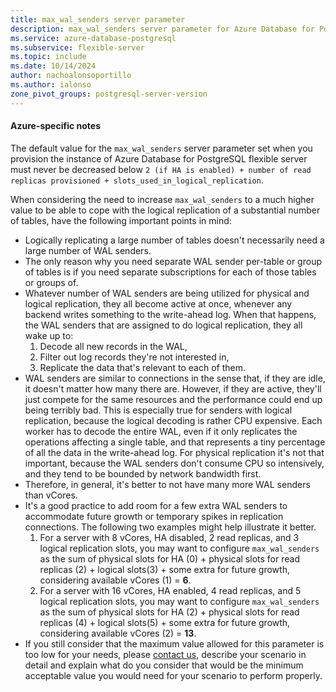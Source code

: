 ```yaml
---
title: max_wal_senders server parameter
description: max_wal_senders server parameter for Azure Database for PostgreSQL - Flexible Server.
ms.service: azure-database-postgresql
ms.subservice: flexible-server
ms.topic: include
ms.date: 10/14/2024
author: nachoalonsoportillo
ms.author: ialonso
zone_pivot_groups: postgresql-server-version
---
```

#### Azure-specific notes
The default value for the `max_wal_senders` server parameter set when you provision the instance of Azure Database for PostgreSQL flexible server must never be decreased below `2 (if HA is enabled) + number of read replicas provisioned + slots_used_in_logical_replication`.

When considering the need to increase `max_wal_senders` to a much higher value to be able to cope with the logical replication of a substantial number of tables, have the following important points in mind:

- Logically replicating a large number of tables doesn't necessarily need a large number of WAL senders.
- The only reason why you need separate WAL sender per-table or group of tables is if you need separate subscriptions for each of those tables or groups of.
- Whatever number of WAL senders are being utilized for physical and logical replication, they all become active at once, whenever any backend writes something to the write-ahead log. When that happens, the WAL senders that are assigned to do logical replication, they all wake up to:
    1. Decode all new records in the WAL, 
    1. Filter out log records they're not interested in,
    1. Replicate the data that's relevant to each of them. 
- WAL senders are similar to connections in the sense that, if they are idle, it doesn't matter how many there are. However, if they are active, they'll just compete for the same resources and the performance could end up being terribly bad. This is especially true for senders with logical replication, because the logical decoding is rather CPU expensive. Each worker has to decode the entire WAL, even if it only replicates the operations affecting a single table, and that represents a tiny percentage of all the data in the write-ahead log. For physical replication it's not that important, because the WAL senders don't consume CPU so intensively, and they tend to be bounded by network bandwidth first.
- Therefore, in general, it's better to not have many more WAL senders than vCores.
- It's a good practice to add room for a few extra WAL senders to accommodate future growth or temporary spikes in replication connections. The following two examples might help illustrate it better.
    1. For a server with 8 vCores, HA disabled, 2 read replicas, and 3 logical replication slots, you may want to configure `max_wal_senders` as the sum of physical slots for HA (0) + physical slots for read replicas (2) + logical slots(3) + some extra for future growth, considering available vCores (1) = **6**.
    1. For a server with 16 vCores, HA enabled, 4 read replicas, and 5 logical replication slots, you may want to configure `max_wal_senders` as the sum of physical slots for HA (2) + physical slots for read replicas (4) + logical slots(5) + some extra for future growth, considering available vCores (2) = **13**.
- If you still consider that the maximum value allowed for this parameter is too low for your needs, please [contact us](../overview.md#contacts), describe your scenario in detail and explain what do you consider that would be the minimum acceptable value you would need for your scenario to perform properly.